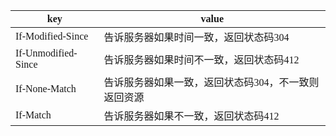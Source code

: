<span  style="font-family: Simsun,serif; font-size: 17px; ">

key | value
---|---
If-Modified-Since | 告诉服务器如果时间一致，返回状态码304
If-Unmodified-Since | 告诉服务器如果时间不一致，返回状态码412
If-None-Match | 告诉服务器如果一致，返回状态码304，不一致则返回资源
If-Match | 告诉服务器如果不一致，返回状态码412

</span>